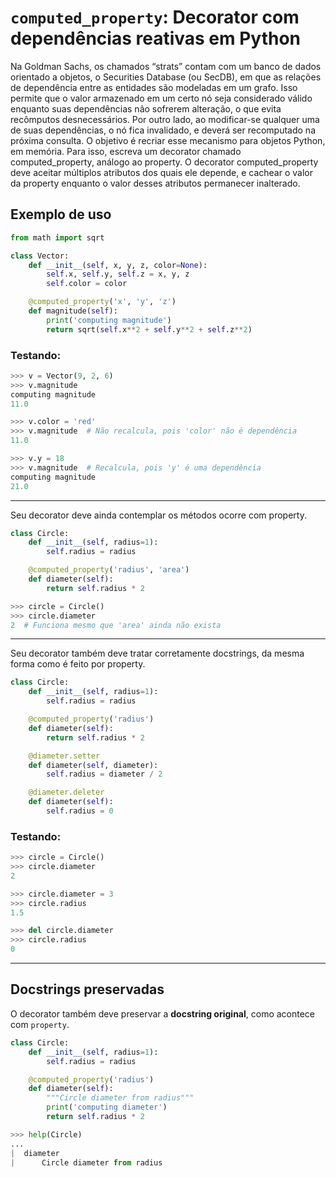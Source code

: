 # `computed_property`: Decorator com dependências reativas em Python

 Na Goldman Sachs, os chamados “strats” contam com um banco de dados orientado a
 objetos, o Securities Database (ou SecDB), em que as relações de dependência entre as
 entidades são modeladas em um grafo. Isso permite que o valor armazenado em um certo nó
 seja considerado válido enquanto suas dependências não sofrerem alteração, o que evita
 recômputos desnecessários. Por outro lado, ao modificar-se qualquer uma de suas
 dependências, o nó fica invalidado, e deverá ser recomputado na próxima consulta.
 O objetivo é recriar esse mecanismo para objetos Python, em memória. Para isso, escreva um
 decorator chamado 
computed_property, análogo ao 
property. O decorator
 computed_property deve aceitar múltiplos atributos dos quais ele depende, e cachear o valor
 da property enquanto o valor desses atributos permanecer inalterado.

## Exemplo de uso

```python
from math import sqrt

class Vector:
    def __init__(self, x, y, z, color=None):
        self.x, self.y, self.z = x, y, z
        self.color = color

    @computed_property('x', 'y', 'z')
    def magnitude(self):
        print('computing magnitude')
        return sqrt(self.x**2 + self.y**2 + self.z**2)
```

### Testando:

```python
>>> v = Vector(9, 2, 6)
>>> v.magnitude
computing magnitude
11.0

>>> v.color = 'red'
>>> v.magnitude  # Não recalcula, pois 'color' não é dependência
11.0

>>> v.y = 18
>>> v.magnitude  # Recalcula, pois 'y' é uma dependência
computing magnitude
21.0
```

---
Seu decorator deve ainda contemplar os métodos 
ocorre com 
property.

```python
class Circle:
    def __init__(self, radius=1):
        self.radius = radius

    @computed_property('radius', 'area')
    def diameter(self):
        return self.radius * 2

>>> circle = Circle()
>>> circle.diameter
2  # Funciona mesmo que 'area' ainda não exista
```

---

Seu decorator também deve tratar corretamente docstrings, da mesma forma como é feito por
 property.

```python
class Circle:
    def __init__(self, radius=1):
        self.radius = radius

    @computed_property('radius')
    def diameter(self):
        return self.radius * 2

    @diameter.setter
    def diameter(self, diameter):
        self.radius = diameter / 2

    @diameter.deleter
    def diameter(self):
        self.radius = 0
```

### Testando:

```python
>>> circle = Circle()
>>> circle.diameter
2

>>> circle.diameter = 3
>>> circle.radius
1.5

>>> del circle.diameter
>>> circle.radius
0
```

---

## Docstrings preservadas

O decorator também deve preservar a **docstring original**, como acontece com `property`.

```python
class Circle:
    def __init__(self, radius=1):
        self.radius = radius

    @computed_property('radius')
    def diameter(self):
        """Circle diameter from radius"""
        print('computing diameter')
        return self.radius * 2
```

```python
>>> help(Circle)
...
|  diameter
|      Circle diameter from radius
```

